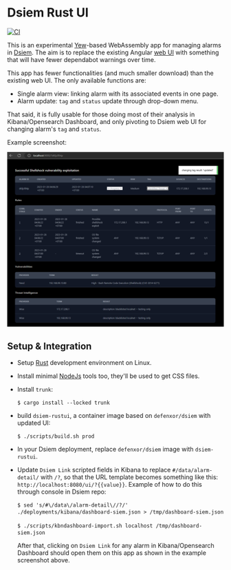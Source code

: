 # Dsiem Rust UI
[![CI](https://github.com/mmta/dsiem-rustui/actions/workflows/publish.yml/badge.svg)](https://github.com/mmta/dsiem-rustui/actions/workflows/publish.yml)

This is an experimental [Yew](https://yew.rs/)-based WebAssembly app for managing alarms in [Dsiem](https://github.com/defenxor/dsiem). The aim is to replace the existing Angular [web UI](https://github.com/defenxor/dsiem/blob/master/docs/web_interfaces.md#dsiem-web-ui) with something that will have fewer dependabot warnings over time.

This app has fewer functionalities (and much smaller download) than the existing web UI. The only available functions are:
- Single alarm view: linking alarm with its associated events in one page.
- Alarm update: `tag` and `status` update through drop-down menu.

That said, it is fully usable for those doing most of their analysis in Kibana/Opensearch Dashboard, and only pivoting to Dsiem web UI for changing alarm's `tag` and `status`.

Example screenshot:

![Screenshot](./screenshot.png)

## Setup & Integration

- Setup [Rust](https://www.rust-lang.org/tools/install) development environment on Linux.
- Install minimal [NodeJs](https://nodejs.org/en/download/) tools too, they'll be used to get CSS files.
- Install `trunk`:
    ```shell
    $ cargo install --locked trunk
    ```
- build `dsiem-rustui`, a container image based on `defenxor/dsiem` with updated UI:
    ```shell
    $ ./scripts/build.sh prod
    ```
- In your Dsiem deployment, replace `defenxor/dsiem` image with `dsiem-rustui`.
- Update `Dsiem Link` scripted fields in Kibana to replace `#/data/alarm-detail/` with `/?`, so that the URL template becomes something like this: `http://localhost:8080/ui/?{{value}}`. Example of how to do this through console in Dsiem repo:

    ```shell
    $ sed 's/#\/data\/alarm-detail\//?/' ./deployments/kibana/dashboard-siem.json > /tmp/dashboard-siem.json

    $ ./scripts/kbndashboard-import.sh localhost /tmp/dashboard-siem.json 

    ```
  After that, clicking on `Dsiem Link` for any alarm in Kibana/Opensearch Dashboard should open them on this app as shown in the example screenshot above.
